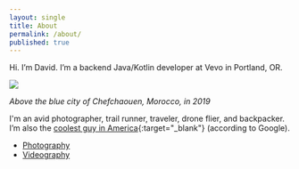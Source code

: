 ```yaml
---
layout: single
title: About
permalink: /about/
published: true
---
```


Hi. I’m David. I’m a backend Java/Kotlin developer at Vevo in Portland, OR.

![]({{site.cdn_path}}/2020/03/11/chefchaouen.jpg)

_Above the blue city of Chefchaouen, Morocco, in 2019_

I'm an avid photographer, trail runner, traveler, drone flier, and backpacker. 
I’m also the [coolest guy in America](https://www.google.com/webhp?hl=en&sa=X&ved=0ahUKEwjQ0vbi_N3PAhVkwFQKHd8aCsUQPAgD#hl=en&q=coolest+guy+in+america){:target="_blank"} (according to Google).

- [Photography](https://unsplash.com/@davidmerrick)
- [Videography](https://www.youtube.com/channel/UCkH0bhU7_RvRbe2uqyFjAcg)
